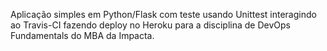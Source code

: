 Aplicação simples em Python/Flask com teste usando Unittest interagindo ao Travis-CI fazendo deploy no Heroku para a disciplina de DevOps Fundamentals do MBA da Impacta.
